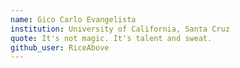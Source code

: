 ```yaml
---
name: Gico Carlo Evangelista
institution: University of California, Santa Cruz 
quote: It's not magic. It's talent and sweat.
github_user: RiceAbove
---
```


